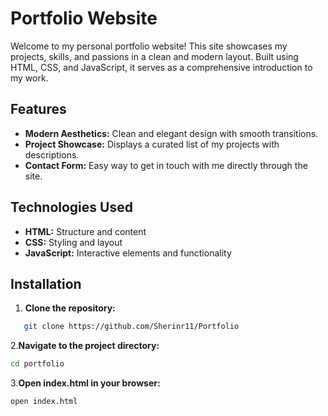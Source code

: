 
# Portfolio Website

Welcome to my personal portfolio website! This site showcases my projects, skills, and passions in a clean and modern layout. Built using HTML, CSS, and JavaScript, it serves as a comprehensive introduction to my work.

## Features


- **Modern Aesthetics:** Clean and elegant design with smooth transitions.
- **Project Showcase:** Displays a curated list of my projects with descriptions.
- **Contact Form:** Easy way to get in touch with me directly through the site.

## Technologies Used

- **HTML:** Structure and content
- **CSS:** Styling and layout
- **JavaScript:** Interactive elements and functionality

## Installation

1. **Clone the repository:**
```bash
   git clone https://github.com/Sherinr11/Portfolio
   ```
2.**Navigate to the project directory:**
```bash
cd portfolio
```
3.**Open index.html in your browser:**
```bash
open index.html
```


